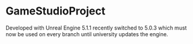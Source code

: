# GameStudioProject

Developed with Unreal Engine 5.1.1
recently switched to 5.0.3 which must
now be used on every branch until university 
updates the engine.
